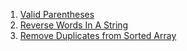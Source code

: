 1. [Valid Parentheses](https://leetcode.com/problems/valid-parentheses/description/)
2. [Reverse Words In A String](https://leetcode.com/problems/reverse-words-in-a-string/description/)
3. [Remove Duplicates from Sorted Array](https://www.geeksforgeeks.org/print-all-the-duplicates-in-the-input-string/)
